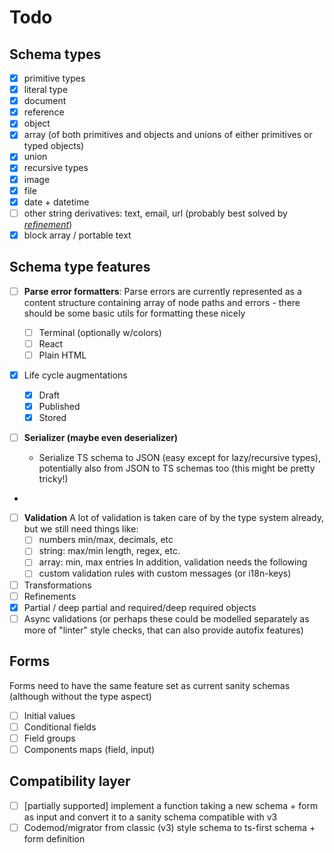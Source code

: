 # Todo

## Schema types

- [x] primitive types
- [x] literal type
- [x] document
- [x] reference
- [x] object
- [x] array (of both primitives and objects and unions of either primitives or typed objects)
- [x] union
- [x] recursive types
- [x] image
- [x] file
- [x] date + datetime
- [ ] other string derivatives: text, email, url (probably best solved by [_refinement_](https://zod.dev/?id=refine))
- [x] block array / portable text

## Schema type features

- [ ] **Parse error formatters**:
  Parse errors are currently represented as a content structure containing array of node paths and errors - there should be some basic utils for formatting these nicely
    - [ ] Terminal (optionally w/colors)
    - [ ] React
    - [ ] Plain HTML
- [x] Life cycle augmentations

    - [x] Draft
    - [x] Published
    - [x] Stored

- [ ] **Serializer (maybe even deserializer)**
    - Serialize TS schema to JSON (easy except for lazy/recursive types), potentially also from JSON to TS schemas too (this might be pretty tricky!)
-
- [ ] **Validation**
  A lot of validation is taken care of by the type system already, but we still need things like:
    - [ ] numbers min/max, decimals, etc
    - [ ] string: max/min length, regex, etc.
    - [ ] array: min, max entries
      In addition, validation needs the following
    - [ ] custom validation rules with custom messages (or i18n-keys)
- [ ] Transformations
- [ ] Refinements
- [x] Partial / deep partial and required/deep required objects
- [ ] Async validations (or perhaps these could be modelled separately as more of "linter" style checks, that can also provide autofix features)

## Forms

Forms need to have the same feature set as current sanity schemas (although without the type aspect)

- [ ] Initial values
- [ ] Conditional fields
- [ ] Field groups
- [ ] Components maps (field, input)

## Compatibility layer

- [ ] [partially supported] implement a function taking a new schema + form as input and convert it to a sanity schema compatible with v3
- [ ] Codemod/migrator from classic (v3) style schema to ts-first schema + form definition
